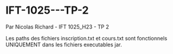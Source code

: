 # IFT-1025---TP-2

Par Nicolas Richard - IFT 1025_H23 - TP 2

Les paths des fichiers inscription.txt et cours.txt sont fonctionnels UNIQUEMENT dans les fichiers executables jar.


